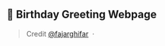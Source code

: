 ## 🎉 Birthday Greeting Webpage 

> Credit [@fajarghifar](https://github.com/fajarghifar) &nbsp;&middot;&nbsp;

